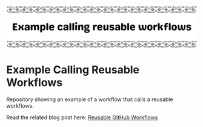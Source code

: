 <picture>
    <source 
        media="(prefers-color-scheme: dark)"
        srcset="documentation/dark-banner.png"
    >
    <source
        media="(prefers-color-scheme: light)"
        srcset="documentation/light-banner.png"
    >
    <img alt="Repo banner" src="documentation/light-banner.png">
</picture>

# Example Calling Reusable Workflows

Repository showing an example of a workflow that calls a reusable workflows.

Read the related blog post here: [Reusable GitHub Workflows](https://www.keracudmore.dev/posts/2025-03-24/) 
